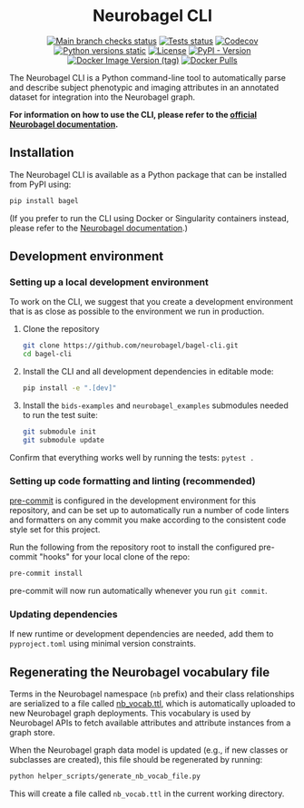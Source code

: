 <div align="center">

# Neurobagel CLI

[![Main branch checks status](https://img.shields.io/github/check-runs/neurobagel/bagel-cli/main?style=flat-square&logo=github)](https://github.com/neurobagel/bagel-cli/actions?query=branch:main)
[![Tests status](https://img.shields.io/github/actions/workflow/status/neurobagel/bagel-cli/test.yml?branch=main&style=flat-square&logo=github&label=tests)](https://github.com/neurobagel/bagel-cli/actions/workflows/test.yml)
[![Codecov](https://img.shields.io/codecov/c/github/neurobagel/bagel-cli?token=R1KI9KIP8D&style=flat-square&logo=codecov&link=https%3A%2F%2Fcodecov.io%2Fgh%2Fneurobagel%2Fbagel-cli)](https://app.codecov.io/gh/neurobagel/bagel-cli)
[![Python versions static](https://img.shields.io/badge/python-3.10-blue?style=flat-square&logo=python)](https://www.python.org)
[![License](https://img.shields.io/github/license/neurobagel/bagel-cli?style=flat-square&color=purple&link=LICENSE)](LICENSE)
[![PyPI - Version](https://img.shields.io/pypi/v/bagel?style=flat-square&logo=pypi&link=https%3A%2F%2Fimg.shields.io%2Fpypi%2Fv%2Fbagel)](https://pypi.org/project/bagel/)
[![Docker Image Version (tag)](https://img.shields.io/docker/v/neurobagel/bagelcli/latest?style=flat-square&logo=docker&link=https%3A%2F%2Fhub.docker.com%2Fr%2Fneurobagel%2Fbagelcli%2Ftags)](https://hub.docker.com/r/neurobagel/bagelcli/tags)
[![Docker Pulls](https://img.shields.io/docker/pulls/neurobagel/bagelcli?style=flat-square&logo=docker&link=https%3A%2F%2Fhub.docker.com%2Fr%2Fneurobagel%2Fbagelcli%2Ftags)](https://hub.docker.com/r/neurobagel/bagelcli/tags)

</div>

The Neurobagel CLI is a Python command-line tool to automatically parse and describe subject phenotypic and imaging attributes in an annotated dataset for integration into the Neurobagel graph.

**For information on how to use the CLI, please refer to the [official Neurobagel documentation](https://neurobagel.org/user_guide/cli/).**

## Installation
The Neurobagel CLI is available as a Python package that can be installed from PyPI using:

```bash
pip install bagel
```

(If you prefer to run the CLI using Docker or Singularity containers instead, please refer to the [Neurobagel documentation](https://neurobagel.org/user_guide/cli/).)

## Development environment

### Setting up a local development environment
To work on the CLI, we suggest that you create a development environment 
that is as close as possible to the environment we run in production.

1. Clone the repository

    ```bash
    git clone https://github.com/neurobagel/bagel-cli.git
    cd bagel-cli
    ```

2. Install the CLI and all development dependencies in editable mode:

    ```bash
    pip install -e ".[dev]"
    ```

3. Install the `bids-examples` and `neurobagel_examples` submodules needed to run the test suite:
    ```bash
    git submodule init
    git submodule update
    ```

Confirm that everything works well by running the tests: 
`pytest .`

### Setting up code formatting and linting (recommended)

[pre-commit](https://pre-commit.com/) is configured in the development environment for this repository, and can be set up to automatically run a number of code linters and formatters on any commit you make according to the consistent code style set for this project.

Run the following from the repository root to install the configured pre-commit "hooks" for your local clone of the repo:
```bash
pre-commit install
```

pre-commit will now run automatically whenever you run `git commit`.

### Updating dependencies
If new runtime or development dependencies are needed, add them to `pyproject.toml` using minimal version constraints.

## Regenerating the Neurobagel vocabulary file
Terms in the Neurobagel namespace (`nb` prefix) and their class relationships are serialized to a file 
called [nb_vocab.ttl](https://github.com/neurobagel/recipes/blob/main/vocab/nb_vocab.ttl), which is automatically
uploaded to new Neurobagel graph deployments.
This vocabulary is used by Neurobagel APIs to fetch available attributes and attribute instances from a graph store.

When the Neurobagel graph data model is updated (e.g., if new classes or subclasses are created), 
this file should be regenerated by running:
```bash
python helper_scripts/generate_nb_vocab_file.py
```
This will create a file called `nb_vocab.ttl` in the current working directory.
